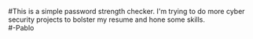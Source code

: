 #This is a simple password strength checker. I'm trying to do more cyber security projects to bolster my resume and hone some skills.  
#-Pablo 